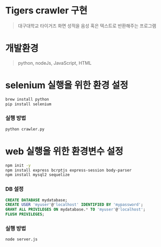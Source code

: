 # Tigers crawler 구현
>대구대학교 타이거즈 화면 성적을 음성 혹은 텍스트로 반환해주는 프로그램


# 개발환경
>python,
>nodeJs,
>JavaScript,
>HTML

# selenium 실행을 위한 환경 설정
```bash
brew install python
pip install selenium
```

### 실행 방법
```bash
python crawler.py
```

# web 실행을 위한 환경변수 설정
```bash
npm init -y
npm install express bcrptjs express-session body-parser
npm install mysql2 sequelize
```

### DB 설정
```sql
CREATE DATABASE mydatabase;
CREATE USER 'myuser'@'localhost' IDENTIFIED BY 'mypassword';
GRANT ALL PRIVILEGES ON mydatabase.* TO 'myuser'@'localhost';
FLUSH PRIVILEGES;
```

### 실행 방법
```bash
node server.js
```
